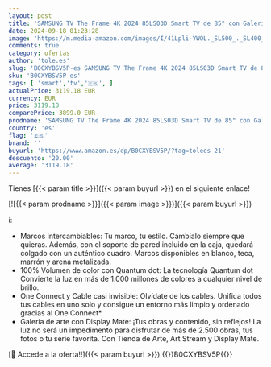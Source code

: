 ```yaml
---
layout: post
title: 'SAMSUNG TV The Frame 4K 2024 85LS03D Smart TV de 85" con Galería de Arte con Display Mate  Marcos Intercambiables  100% Volumen de Color con Quantum Dot y One Connect y Cable Casi Invisible'
date: 2024-09-18 01:23:28
image: 'https://m.media-amazon.com/images/I/41Lpli-YWOL._SL500_._SL400_.jpg'
comments: true
category: ofertas
author: 'tole.es'
slug: 'B0CXYBSV5P-es SAMSUNG TV The Frame 4K 2024 85LS03D Smart TV de 85" con...'
sku: 'B0CXYBSV5P-es'
tags: [ 'smart','tv','🇪🇸', ]
actualPrice: 3119.18 EUR
currency: EUR
price: 3119.18
comparePrice: 3899.0 EUR
prodname: 'SAMSUNG TV The Frame 4K 2024 85LS03D Smart TV de 85" con Galería de Arte con Display Mate  Marcos Intercambiables  100% Volumen de Color con Quantum Dot y One Connect y Cable Casi Invisible'
country: 'es'
flag: '🇪🇸'
brand: ''
buyurl: 'https://www.amazon.es/dp/B0CXYBSV5P/?tag=tolees-21'
descuento: '20.00'
average: '3119.18'
---
```


Tienes [{{< param title >}}]({{< param buyurl >}}) en el siguiente enlace!

[![{{< param prodname >}}]({{< param image >}})]({{< param buyurl >}})

ℹ️:

- Marcos intercambiables: Tu marco, tu estilo. Cámbialo siempre que quieras. Además, con el soporte de pared incluido en la caja, quedará colgado con un auténtico cuadro. Marcos disponibles en blanco, teca, marrón y arena metalizada.
- 100% Volumen de color con Quantum dot: La tecnología Quantum dot Convierte la luz en más de 1.000 millones de colores a cualquier nivel de brillo.
- One Connect y Cable casi invisible: Olvídate de los cables. Unifica todos tus cables en uno solo y consigue un entorno más limpio y ordenado gracias al One Connect*.
- Galería de arte con Display Mate: ¡Tus obras y contenido, sin reflejos! La luz no será un impedimento para disfrutar de más de 2.500 obras, tus fotos o tu serie favorita. Con Tienda de Arte, Art Stream y Display Mate.

[🛒 Accede a la oferta!!]({{< param buyurl >}})
{{<world>}}B0CXYBSV5P{{</world>}}

